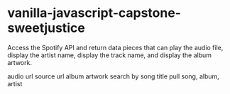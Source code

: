 # vanilla-javascript-capstone-sweetjustice

Access the Spotify API and return data pieces that can play the audio file, display the artist name, display the track name, and display the album artwork. 

audio url source
url album artwork
search by song title
pull song, album, artist

